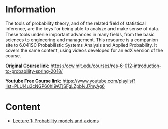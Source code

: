 # Information

The tools of probability theory, and of the related field of statistical inference, are the keys for being able to analyze and make sense of data. These tools underlie important advances in many fields, from the basic sciences to engineering and management. This resource is a companion site to 6.041SC Probabilistic Systems Analysis and Applied Probability. It covers the same content, using videos developed for an edX version of the course.


**Original Course link:** https://ocw.mit.edu/courses/res-6-012-introduction-to-probability-spring-2018/

**Youtube Free Course link:** https://www.youtube.com/playlist?list=PLUl4u3cNGP60hI9ATjSFgLZpbNJ7myAg6

# Content

- [Lecture 1: Probability models and axioms](https://github.com/Francisc17/Learning_Notes/blob/main/Online%20Courses/Introduction%20to%20Probability%20-%20MIT%20RES.6-012/Lecture%201%20-%20Probability%20models%20and%20axioms/Lecture%201%20-%20Probability%20models%20and%20axioms.md)
